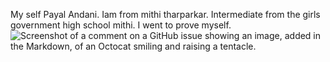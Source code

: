 My self Payal Andani.
Iam from mithi tharparkar.
Intermediate from the girls government high school mithi. 
I went to prove myself.
![Screenshot of a comment on a GitHub issue showing an image, added in
the Markdown, of an Octocat smiling and raising a
tentacle.](https://myoctocat.com/assets/images/base-octocat.svg)
